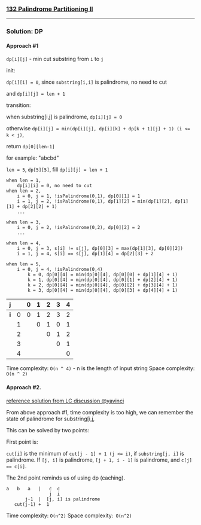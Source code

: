 ### [132 Palindrome Partitioning II](./LC132PalindromePartitionII.java)
---

### Solution: DP

#### Approach #1

`dp[i][j]` - min cut substring from `i` to `j`

init: 

`dp[i][i] = 0`, since `substring[i,i]` is palindrome, no need to cut

and `dp[i][j] = len + 1`

transition:

when substring[i,j] is palindrome, `dp[i][j] = 0`

otherwise `dp[i][j] = min(dp[i][j], dp[i][k] + dp[k + 1][j] + 1) (i <= k < j)`,

return `dp[0][len-1]`

for example: "abcbd"

`len = 5`, `dp[5][5]`, fill `dp[i][j] = len + 1`
```
when len = 1, 
    dp[i][i] = 0, no need to cut
when len = 2, 
    i = 0, j = 1, !isPalindrome(0,1), dp[0][1] = 1
    i = 1, j = 2, !isPalindrome(0,1), dp[1][2] = min(dp[1][2], dp[1][1] + dp[2][2] + 1)
    ...
    
when len = 3,
    i = 0, j = 2, !isPalindrome(0,2), dp[0][2] = 2
    ...

when len = 4,
    i = 0, j = 3, s[i] != s[j], dp[0][3] = max(dp[1][3], dp[0][2])
    i = 1, j = 4, s[i] == s[j], dp[1][4] = dp[2][3] + 2

when len = 5,
    i = 0, j = 4, !isPalindrome(0,4)
        k = 0, dp[0][4] = min(dp[0][4], dp[0][0] + dp[1][4] + 1)
        k = 1, dp[0][4] = min(dp[0][4], dp[0][1] + dp[2][4] + 1)
        k = 2, dp[0][4] = min(dp[0][4], dp[0][2] + dp[3][4] + 1)
        k = 3, dp[0][4] = min(dp[0][4], dp[0][3] + dp[4][4] + 1)
```


| j |       | 0 | 1 | 2 | 3 | 4 |
|---|---|---|---|---|---|---|
| **i** | 0 | 0 | 1 | 2 | 3 | 2 |  
|       | 1 |   | 0 | 1 | 0 | 1 |  
|       | 2 |   |   | 0 | 1 | 2 |  
|       | 3 |   |   |   | 0 | 1 |  
|       | 4 |   |   |   |   | 0 | 


Time complexity: `O(n ^ 4)` - n is the length of input string
Space complexity: `O(n ^ 2)`


#### Approach #2.
[reference solution from LC discussion @yavinci
](https://leetcode.com/problems/palindrome-partitioning-ii/discuss/42213/Easiest-Java-DP-Solution-(97.36))

From above approach #1, time complexity is too high, we can remember the state of palindrome for substring[i,j,

This can be solved by two points:

First point is: 

`cut[i]` is the minimum of `cut[j - 1] + 1 (j <= i)`, if `substring[j, i]` is palindrome.
If `[j, i]` is palindrome, `[j + 1, i - 1]` is palindrome, and `c[j] == c[i]`.

The 2nd point reminds us of using dp (caching).
```
a   b   a   |   c  c
                j  i
       j-1  |  [j, i] is palindrome
   cut(j-1) +  1

```

Time complexity: `O(n^2)`
Space complexity:` O(n^2)`